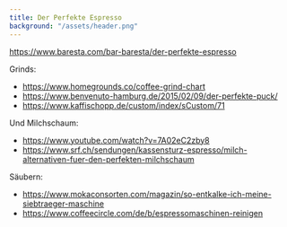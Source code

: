 ```yaml
---
title: Der Perfekte Espresso
background: "/assets/header.png"
---
```

<https://www.baresta.com/bar-baresta/der-perfekte-espresso>

Grinds:
* <https://www.homegrounds.co/coffee-grind-chart>
* <https://www.benvenuto-hamburg.de/2015/02/09/der-perfekte-puck/>
* <https://www.kaffischopp.de/custom/index/sCustom/71>

Und Milchschaum:
* <https://www.youtube.com/watch?v=7A02eC2zby8>
* <https://www.srf.ch/sendungen/kassensturz-espresso/milch-alternativen-fuer-den-perfekten-milchschaum>

Säubern:
* <https://www.mokaconsorten.com/magazin/so-entkalke-ich-meine-siebtraeger-maschine>
* <https://www.coffeecircle.com/de/b/espressomaschinen-reinigen>